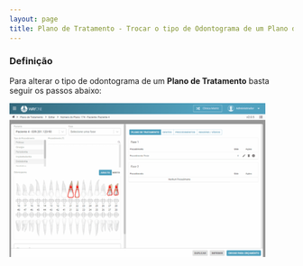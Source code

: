 ```yaml
---
layout: page
title: Plano de Tratamento - Trocar o tipo de Odontograma de um Plano de Tratamento
---
```


### Definição

Para alterar o tipo de odontograma de um <b>Plano de Tratamento</b> basta seguir os passos abaixo:

<div class="text-center">
  <img alt="Imagem" src="/pages/planning/odontogram-change/change-odontogram.gif" style="width: 90%;" />
</div>